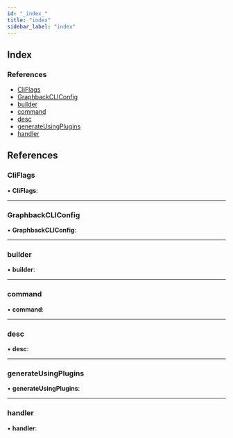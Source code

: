 ```yaml
---
id: "_index_"
title: "index"
sidebar_label: "index"
---
```


## Index

### References

* [CliFlags](_index_.md#cliflags)
* [GraphbackCLIConfig](_index_.md#graphbackcliconfig)
* [builder](_index_.md#builder)
* [command](_index_.md#command)
* [desc](_index_.md#desc)
* [generateUsingPlugins](_index_.md#generateusingplugins)
* [handler](_index_.md#handler)

## References

###  CliFlags

• **CliFlags**:

___

###  GraphbackCLIConfig

• **GraphbackCLIConfig**:

___

###  builder

• **builder**:

___

###  command

• **command**:

___

###  desc

• **desc**:

___

###  generateUsingPlugins

• **generateUsingPlugins**:

___

###  handler

• **handler**:
